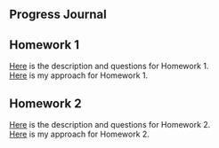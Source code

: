 
## Progress Journal
## Homework 1
[Here](files/HW1.pdf) is the description and questions for Homework 1.<br>
[Here](files/HW1.html) is my approach for Homework 1.

## Homework 2
[Here](files/HW2.pdf) is the description and questions for Homework 2.<br>
[Here](files/HW2.html) is my approach for Homework 2.
